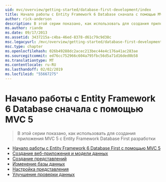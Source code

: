 ```yaml
---
uid: mvc/overview/getting-started/database-first-development/index
title: Начало работы с Entity Framework 6 Database сначала с помощью MVC 5 | Документация Майкрософт
author: rick-anderson
description: В этой серии показано, как использовать для создания приложения MVC 5 с Entity Framework Database First разработки
ms.author: riande
ms.date: 09/17/2013
ms.assetid: 3437215a-c4ba-46ed-8378-d61c79c9d38c
msc.legacyurl: /mvc/overview/getting-started/database-first-development
msc.type: chapter
ms.openlocfilehash: 026b49288dc2acec213bec44e4c176a41ac283ae
ms.sourcegitcommit: ed76cc752966c604a795fbc56d5a71d16ded0b58
ms.translationtype: MT
ms.contentlocale: ru-RU
ms.lasthandoff: 02/02/2019
ms.locfileid: "55667275"
---
```

<a name="getting-started-with-entity-framework-6-database-first-using-mvc-5"></a>Начало работы с Entity Framework 6 Database сначала с помощью MVC 5
====================
> В этой серии показано, как использовать для создания приложения MVC 5 с Entity Framework Database First разработки


- [Начало работы с Entity Framework 6 Database First с помощью MVC 5](setting-up-database.md)
- [Создание веб-приложения и модели данных](creating-the-web-application.md)
- [Создание представлений](generating-views.md)
- [Изменение базы данных](changing-the-database.md)
- [Настройка представления](customizing-a-view.md)
- [Улучшение проверки данных](enhancing-data-validation.md)
